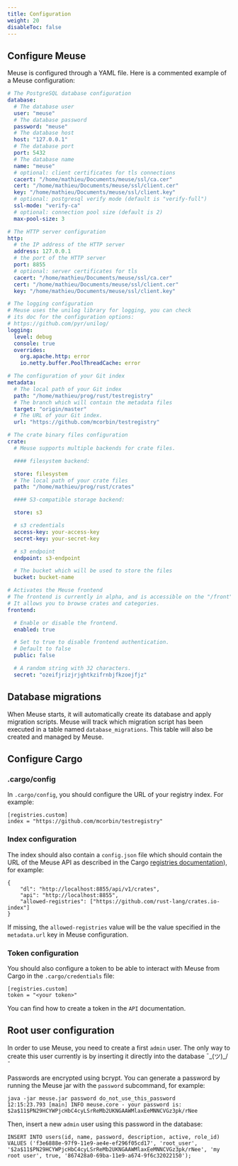 ```yaml
---
title: Configuration
weight: 20
disableToc: false
---
```


## Configure Meuse

Meuse is configured through a YAML file. Here is a commented example of a Meuse configuration:

```yaml
# The PostgreSQL database configuration
database:
  # The database user
  user: "meuse"
  # The database password
  password: "meuse"
  # The database host
  host: "127.0.0.1"
  # The database port
  port: 5432
  # The database name
  name: "meuse"
  # optional: client certificates for tls connections
  cacert: "/home/mathieu/Documents/meuse/ssl/ca.cer"
  cert: "/home/mathieu/Documents/meuse/ssl/client.cer"
  key: "/home/mathieu/Documents/meuse/ssl/client.key"
  # optional: postgresql verify mode (default is "verify-full")
  ssl-mode: "verify-ca"
  # optional: connection pool size (default is 2)
  max-pool-size: 3

# The HTTP server configuration
http:
  # the IP address of the HTTP server
  address: 127.0.0.1
  # the port of the HTTP server
  port: 8855
  # optional: server certificates for tls
  cacert: "/home/mathieu/Documents/meuse/ssl/ca.cer"
  cert: "/home/mathieu/Documents/meuse/ssl/client.cer"
  key: "/home/mathieu/Documents/meuse/ssl/client.key"

# The logging configuration
# Meuse uses the unilog library for logging, you can check
# its doc for the configuration options:
# https://github.com/pyr/unilog/
logging:
  level: debug
  console: true
  overrides:
    org.apache.http: error
    io.netty.buffer.PoolThreadCache: error

# The configuration of your Git index
metadata:
  # The local path of your Git index
  path: "/home/mathieu/prog/rust/testregistry"
  # The branch which will contain the metadata files
  target: "origin/master"
  # The URL of your Git index.
  url: "https://github.com/mcorbin/testregistry"

# The crate binary files configuration
crate:
  # Meuse supports multiple backends for crate files.

  #### filesystem backend:

  store: filesystem
  # The local path of your crate files
  path: "/home/mathieu/prog/rust/crates"

  #### S3-compatible storage backend:

  store: s3

  # s3 credentials
  access-key: your-access-key
  secret-key: your-secret-key

  # s3 endpoint
  endpoint: s3-endpoint

  # The bucket which will be used to store the files
  bucket: bucket-name

# Activates the Meuse frontend
# The frontend is currently in alpha, and is accessible on the "/front" URL.
# It allows you to browse crates and categories.
frontend:

  # Enable or disable the frontend.
  enabled: true

  # Set to true to disable frontend authentication.
  # Default to false
  public: false

  # A random string with 32 characters.
  secret: "ozeifjrizjrjghtkzifrnbjfkzoejfjz"
```

## Database migrations

When Meuse starts, it will automatically create its database and apply migration scripts. Meuse will track which migration script has been executed in a table named `database_migrations`. This table will also be created and managed by Meuse.

## Configure Cargo

### .cargo/config

In `.cargo/config`, you should configure the URL of your registry index. For example:

```
[registries.custom]
index = "https://github.com/mcorbin/testregistry"
```

### Index configuration

The index should also contain a `config.json` file which should contain the URL of the Meuse API as described in the Cargo [registries documentation](https://doc.rust-lang.org/nightly/cargo/reference/registries.html)), for example:

```
{
    "dl": "http://localhost:8855/api/v1/crates",
    "api": "http://localhost:8855",
    "allowed-registries": ["https://github.com/rust-lang/crates.io-index"]
}
```
If missing, the `allowed-registries` value will be the value specified in the `metadata.url` key in Meuse configuration.

### Token configuration

You should also configure a token to be able to interact with Meuse from Cargo in the `.cargo/credentials` file:

```
[registries.custom]
token = "<your token>"
```

You can find how to create a token in the `API` documentation.

## Root user configuration

In order to use Meuse, you need to create a first `admin` user. The only way to create this user currently is by inserting it directly into the database ¯\_(ツ)_/¯

Passwords are encrypted using bcrypt. You can generate a password by running the Meuse jar with the `password` subcommand, for example:

```
java -jar meuse.jar password do_not_use_this_password
12:15:23.793 [main] INFO meuse.core - your password is: $2a$11$PN29HCYWPjcHbC4cyLSrReMb2UKNGAAWMlaxEeMNNCVGz3pk/rNee
```

Then, insert a new `admin` user using this password in the database:

```
INSERT INTO users(id, name, password, description, active, role_id)
VALUES ('f3e6888e-97f9-11e9-ae4e-ef296f05cd17', 'root_user', '$2a$11$PN29HCYWPjcHbC4cyLSrReMb2UKNGAAWMlaxEeMNNCVGz3pk/rNee', 'my root user', true, '867428a0-69ba-11e9-a674-9f6c32022150');
```
